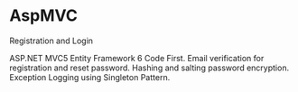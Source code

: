 # AspMVC
Registration and Login

 ASP.NET MVC5  Entity Framework 6 Code First.
 Email verification for registration and reset password. 
 Hashing and salting password encryption. 
 Exception Logging using Singleton Pattern.

